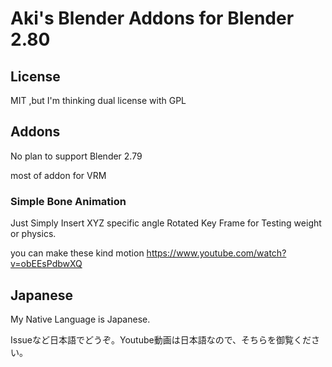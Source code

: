 Aki's Blender Addons for Blender 2.80
==
License
--
MIT ,but I'm thinking dual license with GPL

Addons
--
No plan to support Blender 2.79

most of addon for VRM

### Simple Bone Animation
Just Simply Insert XYZ specific angle Rotated Key Frame
for Testing weight or physics.

you can make these kind motion  https://www.youtube.com/watch?v=obEEsPdbwXQ

Japanese
--
My Native Language is Japanese.

Issueなど日本語でどうぞ。Youtube動画は日本語なので、そちらを御覧ください。